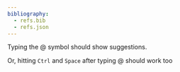 ```yaml
---
bibliography: 
  - refs.bib
  - refs.json
---
```


Typing the @ symbol should show suggestions. 

Or, hitting `Ctrl` and `Space` after typing @ should work too
